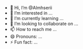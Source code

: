 - 👋 Hi, I’m @Almhserii
- 👀 I’m interested in ...
- 🌱 I’m currently learning ...
- 💞️ I’m looking to collaborate on ...
- 📫 How to reach me ...
- 😄 Pronouns: ...
- ⚡ Fun fact: ...

<!---
Almhserii/Almhserii is a ✨ special ✨ repository because its `README.md` (this file) appears on your GitHub profile.
You can click the Preview link to take a look at your changes.
--->
